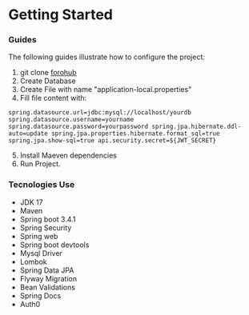 # Getting Started

### Guides
The following guides illustrate how to configure the project:

1. git clone [forohub](https://gitlab.com/HectorMarroquin/foro-hub-api.git)
2. Create Database
3. Create File with name "application-local.properties"
4. Fill file content with:

`
spring.datasource.url=jdbc:mysql://localhost/yourdb
spring.datasource.username=yourname
spring.datasource.password=yourpassword
spring.jpa.hibernate.ddl-auto=update
spring.jpa.properties.hibernate.format_sql=true
spring.jpa.show-sql=true
api.security.secret=${JWT_SECRET}
`

5. Install Maeven dependencies
6. Run Project.

### Tecnologies Use

* JDK 17
* Maven
* Spring boot 3.4.1
* Spring Security
* Spring web
* Spring boot devtools
* Mysql Driver
* Lombok
* Spring Data JPA
* Flyway Migration
* Bean Validations
* Spring Docs
* Auth0
